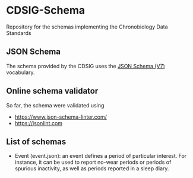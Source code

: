 # CDSIG-Schema
Repository for the schemas implementing the Chronobiology Data Standards

## JSON Schema

The schema provided by the CDSIG uses the [JSON Schema (V7)](https://json-schema.org/)
vocabulary.

## Online schema validator

So far, the schema were validated using
* https://www.json-schema-linter.com/
* https://jsonlint.com

## List of schemas

* Event (event.json): an event defines a period of particular interest. For instance, it can be used to report no-wear periods or periods of spurious inactivity, as well as periods reported in a sleep diary.
